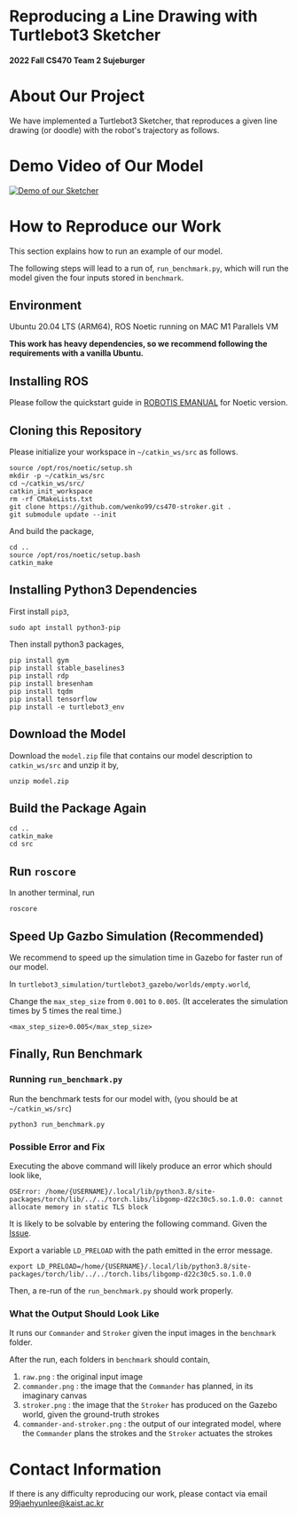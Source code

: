 # Reproducing a Line Drawing with Turtlebot3 Sketcher
#### 2022 Fall CS470 Team 2 Sujeburger

# About Our Project

We have implemented a Turtlebot3 Sketcher, that reproduces a given line drawing (or doodle) with the robot's trajectory as follows.

# Demo Video of Our Model

[![Demo of our Sketcher](http://img.youtube.com/vi/1Hjz8KOL0RE/0.jpg)](https://youtu.be/1Hjz8KOL0RE)

# How to Reproduce our Work

This section explains how to run an example of our model.

The following steps will lead to a run of, `run_benchmark.py`, which will run the model given the four inputs stored in `benchmark`.

## Environment

Ubuntu 20.04 LTS (ARM64), ROS Noetic running on MAC M1 Parallels VM

**This work has heavy dependencies, so we recommend following the requirements with a vanilla Ubuntu.**

## Installing ROS

Please follow the quickstart guide in [ROBOTIS EMANUAL](https://emanual.robotis.com/docs/en/platform/turtlebot3/quick-start/) for Noetic version.

## Cloning this Repository

Please initialize your workspace in `~/catkin_ws/src` as follows.

```
source /opt/ros/noetic/setup.sh
mkdir -p ~/catkin_ws/src
cd ~/catkin_ws/src/
catkin_init_workspace
rm -rf CMakeLists.txt
git clone https://github.com/wenko99/cs470-stroker.git .
git submodule update --init
```

And build the package,

```
cd ..
source /opt/ros/noetic/setup.bash
catkin_make
```

## Installing Python3 Dependencies

First install `pip3`,

```
sudo apt install python3-pip
```

Then install python3 packages,

```
pip install gym
pip install stable_baselines3
pip install rdp
pip install bresenham
pip install tqdm
pip install tensorflow
pip install -e turtlebot3_env 
```

## Download the Model

Download the `model.zip` file that contains our model description to `catkin_ws/src` and unzip it by,

```
unzip model.zip
```

## Build the Package Again

```
cd ..
catkin_make
cd src
```

## Run `roscore`

In another terminal, run

```
roscore
```

## Speed Up Gazbo Simulation (Recommended)

We recommend to speed up the simulation time in Gazebo for faster run of our model.

In `turtlebot3_simulation/turtlebot3_gazebo/worlds/empty.world`,

Change the `max_step_size` from `0.001` to `0.005`. (It accelerates the simulation times by 5 times the real time.)

```
<max_step_size>0.005</max_step_size>
```

## Finally, Run Benchmark

### Running `run_benchmark.py`

Run the benchmark tests for our model with, (you should be at `~/catkin_ws/src`)

```
python3 run_benchmark.py
```

### Possible Error and Fix

Executing the above command will likely produce an error which should look like,

```
OSError: /home/{USERNAME}/.local/lib/python3.8/site-packages/torch/lib/../../torch.libs/libgomp-d22c30c5.so.1.0.0: cannot allocate memory in static TLS block
```

It is likely to be solvable by entering the following command. Given the [Issue](https://github.com/opencv/opencv/issues/14884).

Export a variable `LD_PRELOAD` with the path emitted in the error message.

```
export LD_PRELOAD=/home/{USERNAME}/.local/lib/python3.8/site-packages/torch/lib/../../torch.libs/libgomp-d22c30c5.so.1.0.0
```

Then, a re-run of the `run_benchmark.py` should work properly.

### What the Output Should Look Like

It runs our `Commander` and `Stroker` given the input images in the `benchmark` folder.

After the run, each folders in `benchmark` should contain,

1. `raw.png` : the original input image
2. `commander.png` : the image that the `Commander` has planned, in its imaginary canvas
3. `stroker.png` : the image that the `Stroker` has produced on the Gazebo world, given the ground-truth strokes
4. `commander-and-stroker.png` : the output of our integrated model, where the `Commander` plans the strokes and the `Stroker` actuates the strokes

# Contact Information

If there is any difficulty reproducing our work, please contact via email 99jaehyunlee@kaist.ac.kr
